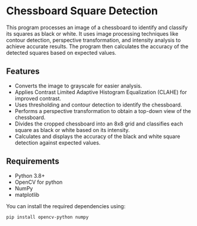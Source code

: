 # Chessboard Square Detection
 
This program processes an image of a chessboard to identify and classify its squares as black or white. It uses image processing techniques like contour detection, perspective transformation, and intensity analysis to achieve accurate results. The program then calculates the accuracy of the detected squares based on expected values.

## Features

- Converts the image to grayscale for easier analysis.
- Applies Contrast Limited Adaptive Histogram Equalization (CLAHE) for improved contrast.
- Uses thresholding and contour detection to identify the chessboard.
- Performs a perspective transformation to obtain a top-down view of the chessboard.
- Divides the cropped chessboard into an 8x8 grid and classifies each square as black or white based on its intensity.
- Calculates and displays the accuracy of the black and white square detection against expected values.

## Requirements

- Python 3.8+
- OpenCV for python
- NumPy
- matplotlib

You can install the required dependencies using:
```bash
pip install opencv-python numpy
```